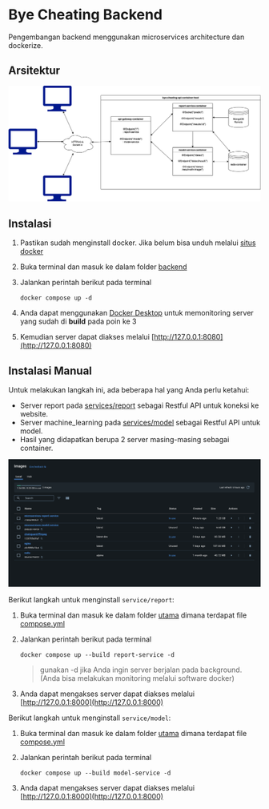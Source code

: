 # Bye Cheating Backend

Pengembangan backend menggunakan microservices architecture dan dockerize.

## Arsitektur

![Preview arsitektur yang digunakan](../images/architecture.backend.png)

## Instalasi

1.  Pastikan sudah menginstall docker. Jika belum bisa unduh melalui [situs docker](https://docs.docker.com/engine/install/)
2.  Buka terminal dan masuk ke dalam folder [backend](./)
3.  Jalankan perintah berikut pada terminal

    ```
    docker compose up -d
    ```

4.  Anda dapat menggunakan [Docker Desktop](https://www.docker.com/products/docker-desktop/) untuk memonitoring server yang sudah di **build** pada poin ke 3
5.  Kemudian server dapat diakses melalui [http://127.0.0.1:8080](http://127.0.0.1:8080)

## Instalasi Manual

Untuk melakukan langkah ini, ada beberapa hal yang Anda perlu ketahui:

- Server report pada [services/report](./services/report/) sebagai Restful API untuk koneksi ke website.
- Server machine_learning pada [services/model](./services/model/) sebagai Restful API untuk model.
- Hasil yang didapatkan berupa 2 server masing-masing sebagai container.

![Preview container](../images/container.backend.png)

Berikut langkah untuk menginstall `service/report`:

1.  Buka terminal dan masuk ke dalam folder [utama](./) dimana terdapat file [compose.yml](./compose.yml)
2.  Jalankan perintah berikut pada terminal

    ```
    docker compose up --build report-service -d
    ```

    > gunakan -d jika Anda ingin server berjalan pada background. (Anda bisa melakukan monitoring melalui software docker)

3.  Anda dapat mengakses server dapat diakses melalui [http://127.0.0.1:8000](http://127.0.0.1:8000)

Berikut langkah untuk menginstall `service/model`:

1.  Buka terminal dan masuk ke dalam folder [utama](./) dimana terdapat file [compose.yml](./compose.yml)
2.  Jalankan perintah berikut pada terminal

    ```
    docker compose up --build model-service -d
    ```

3.  Anda dapat mengakses server dapat diakses melalui [http://127.0.0.1:8000](http://127.0.0.1:8000)
